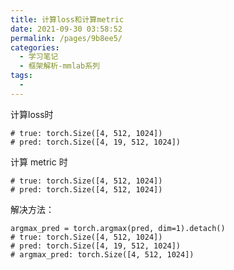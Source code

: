 ```yaml
---
title: 计算loss和计算metric
date: 2021-09-30 03:58:52
permalink: /pages/9b8ee5/
categories:
  - 学习笔记
  - 框架解析-mmlab系列
tags:
  - 
---
```

计算loss时

```
# true: torch.Size([4, 512, 1024])
# pred: torch.Size([4, 19, 512, 1024])
```

计算 metric 时

```
# true: torch.Size([4, 512, 1024])
# pred: torch.Size([4, 512, 1024])
```



解决方法：

```
argmax_pred = torch.argmax(pred, dim=1).detach()
# true: torch.Size([4, 512, 1024])
# pred: torch.Size([4, 19, 512, 1024])
# argmax_pred: torch.Size([4, 512, 1024])
```